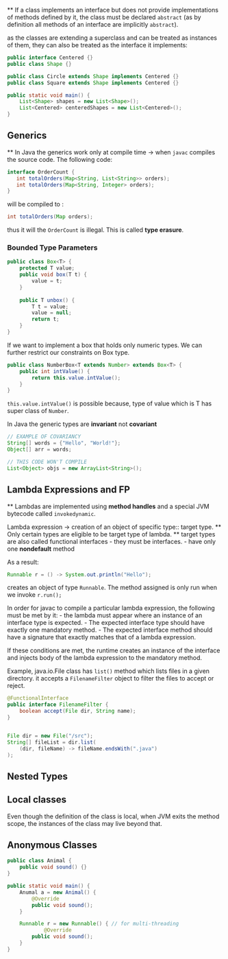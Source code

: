 ** If a class implements an interface but does not provide implementations of methods defined by it, the class must be declared `abstract` (as by definition all methods of an interface are implicitly `abstract`).


as the classes are extending a superclass and can be treated as instances of them, they can also be treated as the interface it implements:
```java
public interface Centered {}
public class Shape {}

public class Circle extends Shape implements Centered {}
public class Square extends Shape implements Centered {}

public static void main() {
	List<Shape> shapes = new List<Shape>();
	List<Centered> centeredShapes = new List<Centered>();
}
```





## Generics
 ** In Java the generics work only at compile time 
	 -> when `javac` compiles the source code. The following code:
 ```java
 interface OrderCount {
	int totalOrders(Map<String, List<String>> orders);
	int totalOrders(Map<String, Integer> orders);
 }
```

will be compiled to :
```java
int totalOrders(Map orders);
```
thus it will the `OrderCount` is illegal.
This is called **type erasure**.

### Bounded Type Parameters
```java
public class Box<T> {
	protected T value;
	public void box(T t) {
		value = t;
	}	
	
	public T unbox() {
		T t = value;
		value = null;
		return t;
	}
}
```
If we want to implement a box that holds only numeric types. We can further restrict our constraints on Box type.

```java
public class NumberBox<T extends Number> extends Box<T> {
	public int intValue() {
		return this.value.intValue();
	}
}
```

`this.value.intValue()` is possible because, type of value which is T has super class of `Number`.

In Java the generic types are **invariant** not **covariant**

```java
// EXAMPLE OF COVARIANCY 
String[] words = {"Hello", "World!"};
Object[] arr = words; 
```

```java
// THIS CODE WON'T COMPILE
List<Object> objs = new ArrayList<String>();
```


## Lambda Expressions and FP

** Lambdas are implemented using **method handles** and a special JVM bytecode called `invokedynamic`.

Lambda expression -> creation of an object of specific type:: target type.
	** Only certain types are eligible to be target type of lambda.
	** target types are also called functional interfaces 
		- they must be interfaces.
		- have only one **nondefault** method


As a result:
```java
Runnable r = () -> System.out.println("Hello");
```
creates an object of type `Runnable`. The method assigned is only run when we invoke `r.run();`

In order for javac to compile a particular lambda expression, the following must be met by it:
	- the lambda must appear where an instance of an interface type is expected.
	- The expected interface type should have exactly one mandatory method.
	- The expected interface method should have a signature that exactly matches that of a lambda expression.

If these conditions are met, the runtime creates an instance of the interface and injects body of the lambda expression to the mandatory method.



Example, java.io.File class has `list()` method which lists files in a given directory. it accepts a `FilenameFilter` object to filter the files to accept or reject.

```java
@FunctionalInterface
public interface FilenameFilter {
	boolean accept(File dir, String name);
}


File dir = new File("/src");
String[] fileList = dir.list(
	(dir, fileName) -> fileName.endsWith(".java") 
);
```



## Nested Types


## Local classes
Even though the definition of the class is local, when JVM exits the method scope, the instances of the class may live beyond that.



## Anonymous Classes
```java
public class Animal {
	public void sound() {}
}

public static void main() {
	Anumal a = new Animal() {
		@Override	
		public void sound();
	}

	Runnable r = new Runnable() { // for multi-threading
			@Override	
		public void sound();	
	}
}
```









